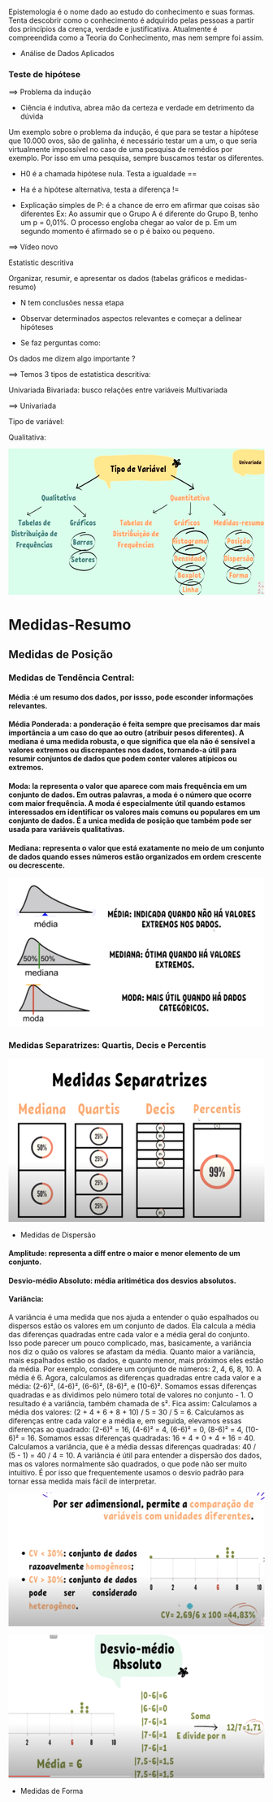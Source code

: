 Epistemologia é o nome dado ao estudo do conhecimento e suas formas. Tenta descobrir como o conhecimento é adquirido pelas pessoas a partir dos princípios da crença, verdade e justificativa. Atualmente é compreendida como a Teoria do Conhecimento, mas nem sempre foi assim.

- Análise de Dados Aplicados

### Teste de hipótese

==>  Problema da indução

- Ciência é indutiva, abrea mão da certeza e verdade em detrimento da dúvida

Um exemplo sobre o problema da indução, é que para se testar a hipótese que 10.000 ovos, são de galinha, é necessário testar um a um, o que seria virtualmente impossível no caso de uma pesquisa de remédios por exemplo. Por isso em uma pesquisa, sempre buscamos testar os diferentes.


- H0 é a chamada hipótese nula. Testa a igualdade ==
- Ha é a hipótese alternativa, testa a diferença !=


- Explicação simples de P: é a chance de erro em afirmar que coisas são diferentes
Ex: Ao assumir que o Grupo A é diferente do Grupo B, tenho um p = 0,01%. O processo engloba chegar ao valor de p. Em um segundo momento é afirmado se o p é baixo ou pequeno. 


==> Vídeo novo


Estatistic descritiva

Organizar, resumir, e apresentar os dados (tabelas gráficos e medidas-resumo)

 - N tem conclusões nessa etapa
 - Observar determinados aspectos relevantes e começar a delinear hipóteses

 - Se faz perguntas como:

 Os dados me dizem algo importante ?


 ==> Temos 3 tipos de estatistica descritiva:

 Univariada
 Bivariada: busco relações entre variáveis 
 Multivariada

==> Univariada

Tipo de variável:

Qualitativa:

![Alt text](./../../resources/DataScience/image.png)


# Medidas-Resumo
## Medidas de Posição

### Medidas de Tendência Central: 

#### Média :é um resumo dos dados, por issso, pode esconder informações relevantes.
#### Média Ponderada: a ponderação é feita sempre que precisamos dar mais importância a um caso do que ao outro (atribuir pesos diferentes). A mediana é uma medida robusta, o que significa que ela não é sensível a valores extremos ou discrepantes nos dados, tornando-a útil para resumir conjuntos de dados que podem conter valores atípicos ou extremos.

#### Moda: la representa o valor que aparece com mais frequência em um conjunto de dados. Em outras palavras, a moda é o número que ocorre com maior frequência. A moda é especialmente útil quando estamos interessados em identificar os valores mais comuns ou populares em um conjunto de dados. É a unica medida de posição que também pode ser usada para variáveis qualitativas.

#### Mediana: representa o valor que está exatamente no meio de um conjunto de dados quando esses números estão organizados em ordem crescente ou decrescente. 

![Alt text](./../../resources/DataScience/image-1.png)


### Medidas Separatrizes: Quartis, Decis e Percentis

![Alt text](./../../resources/DataScience/image-2.png)

- Medidas de Dispersão

#### Amplitude: representa a diff entre o maior e menor elemento de um conjunto.

#### Desvio-médio Absoluto: média aritimética dos desvios absolutos.

#### Variância: 

A variância é uma medida que nos ajuda a entender o quão espalhados ou dispersos estão os valores em um conjunto de dados. Ela calcula a média das diferenças quadradas entre cada valor e a média geral do conjunto. Isso pode parecer um pouco complicado, mas, basicamente, a variância nos diz o quão os valores se afastam da média. Quanto maior a variância, mais espalhados estão os dados, e quanto menor, mais próximos eles estão da média.
Por exemplo, considere um conjunto de números: 2, 4, 6, 8, 10. A média é 6. Agora, calculamos as diferenças quadradas entre cada valor e a média: (2-6)², (4-6)², (6-6)², (8-6)², e (10-6)². Somamos essas diferenças quadradas e as dividimos pelo número total de valores no conjunto - 1. O resultado é a variância, também chamada de s². Fica assim:
Calculamos a média dos valores: (2 + 4 + 6 + 8 + 10) / 5 = 30 / 5 = 6.
Calculamos as diferenças entre cada valor e a média e, em seguida, elevamos essas diferenças ao quadrado: (2-6)² = 16, (4-6)² = 4, (6-6)² = 0, (8-6)² = 4, (10-6)² = 16.
Somamos essas diferenças quadradas: 16 + 4 + 0 + 4 + 16 = 40.
Calculamos a variância, que é a média dessas diferenças quadradas: 40 / (5 - 1) = 40 / 4 = 10.
A variância é útil para entender a dispersão dos dados, mas os valores normalmente são quadrados, o que pode não ser muito intuitivo. É por isso que frequentemente usamos o desvio padrão para tornar essa medida mais fácil de interpretar.


![Alt text](./../../resources/DataScience/image-4.png)


![Alt text](./../../resources/DataScience/image-3.png)

- Medidas de Forma





